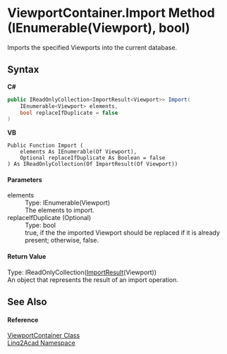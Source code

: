 # ViewportContainer.Import Method (IEnumerable(Viewport), bool)
 

Imports the specified Viewports into the current database.

## Syntax

**C#**<br />
``` C#
public IReadOnlyCollection<ImportResult<Viewport>> Import(
	IEnumerable<Viewport> elements,
	bool replaceIfDuplicate = false
)
```

**VB**<br />
``` VB
Public Function Import ( 
	elements As IEnumerable(Of Viewport),
	Optional replaceIfDuplicate As Boolean = false
) As IReadOnlyCollection(Of ImportResult(Of Viewport))
```


#### Parameters
<dl><dt>elements</dt><dd>Type: IEnumerable(Viewport)<br />The elements to import.</dd><dt>replaceIfDuplicate (Optional)</dt><dd>Type: bool<br />true, if the the imported Viewport should be replaced if it is already present; otherwise, false.</dd></dl>

#### Return Value
Type: IReadOnlyCollection(<a href="T_Linq2Acad_ImportResult_1.md">ImportResult</a>(Viewport))<br />An object that represents the result of an import operation.

## See Also


#### Reference
<a href="T_Linq2Acad_ViewportContainer.md">ViewportContainer Class</a><br /><a href="N_Linq2Acad.md">Linq2Acad Namespace</a><br />
